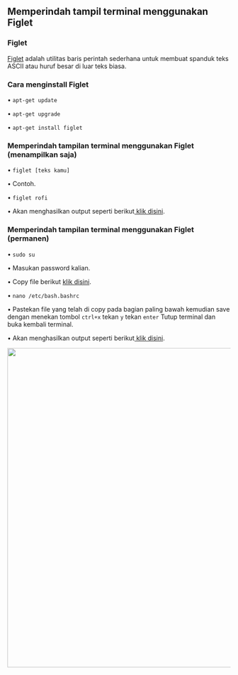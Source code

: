 <h2>Memperindah tampil terminal menggunakan Figlet</h2>
<h3>Figlet</h3>
<p><a href="http://www.figlet.org/">Figlet</a> adalah utilitas baris perintah sederhana untuk membuat spanduk teks ASCII atau huruf besar di luar teks biasa.</p>
<h3>Cara menginstall Figlet</h3>
<p>• <code>apt-get update</code></p>
<p>• <code>apt-get upgrade</code></p>
<p>• <code>apt-get install figlet</code></p>
<h3>Memperindah tampilan terminal menggunakan Figlet (menampilkan saja)</h3>
<p>• <code>figlet [teks kamu]</code></p>
<p>• Contoh.</p>
<p>• <code>figlet rofi</code></p>
<p>• Akan menghasilkan output seperti berikut<a href="https://github.com/rofisikunyuk/Figlet/blob/main/Example/Output.txt"> klik disini</a>.</p>
<h3>Memperindah tampilan terminal menggunakan Figlet (permanen)</h3>
<p>• <code>sudo su</code></p>
<p>• Masukan password kalian.</p>
<p>• Copy file berikut <a href="https://github.com/rofisikunyuk/Figlet/blob/main/Example/Permanen.txt">klik disini</a>.</p>
<p>• <code>nano /etc/bash.bashrc</code></p>
<p>• Pastekan file yang telah di copy pada bagian paling bawah kemudian save dengan menekan tombol <code>ctrl+x</code> tekan <code>y</code> tekan <code>enter</code> Tutup terminal dan buka kembali terminal.</p>
<p>• Akan menghasilkan output seperti berikut<a href="https://github.com/rofisikunyuk/Figlet/blob/main/Example/Output.txt"> klik disini</a>.</p>
<img src="https://user-images.githubusercontent.com/99116266/152734306-7c28575c-0650-4655-8f12-b11cc105e142.jpg" width="1280" height="720">
